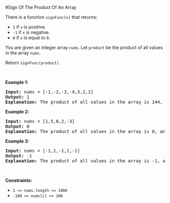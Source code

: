 #Sign Of The Product Of An Array
<p>There is a function <code>signFunc(x)</code> that returns:</p>
<ul>
<li><code>1</code> if <code>x</code> is positive.</li>
<li><code>-1</code> if <code>x</code> is negative.</li>
<li><code>0</code> if <code>x</code> is equal to <code>0</code>.</li>
</ul>
<p>You are given an integer array <code>nums</code>. Let <code>product</code> be the product of all values in the array <code>nums</code>.</p>
<p>Return <code>signFunc(product)</code>.</p>
<p> </p>
<p><strong class="example">Example 1:</strong></p>
<pre><strong>Input:</strong> nums = [-1,-2,-3,-4,3,2,1]
<strong>Output:</strong> 1
<strong>Explanation:</strong> The product of all values in the array is 144, and signFunc(144) = 1
</pre>
<p><strong class="example">Example 2:</strong></p>
<pre><strong>Input:</strong> nums = [1,5,0,2,-3]
<strong>Output:</strong> 0
<strong>Explanation:</strong> The product of all values in the array is 0, and signFunc(0) = 0
</pre>
<p><strong class="example">Example 3:</strong></p>
<pre><strong>Input:</strong> nums = [-1,1,-1,1,-1]
<strong>Output:</strong> -1
<strong>Explanation:</strong> The product of all values in the array is -1, and signFunc(-1) = -1
</pre>
<p> </p>
<p><strong>Constraints:</strong></p>
<ul>
<li><code>1 &lt;= nums.length &lt;= 1000</code></li>
<li><code>-100 &lt;= nums[i] &lt;= 100</code></li>
</ul>
